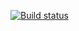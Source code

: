 [![Build status](https://ci.appveyor.com/api/projects/status/2w7ybcw0wor94sox?svg=true)](https://ci.appveyor.com/project/Ilgatilov/patternstwo)